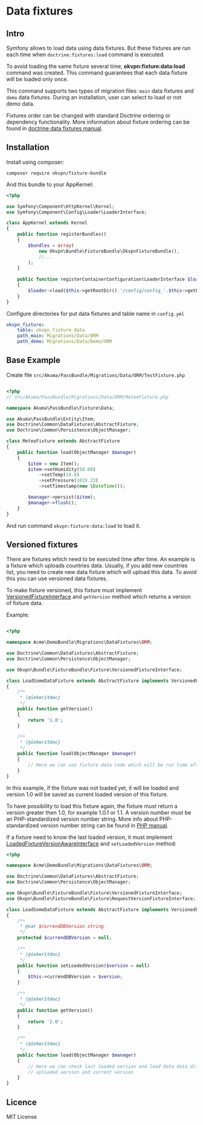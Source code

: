 # Data fixtures

Intro
-----
Symfony allows to load data using data fixtures. But these fixtures are run each time when `doctrine:fixtures:load` command is executed.

To avoid loading the same fixture several time, **okvpn:fixture:data:load** command was created. This command guarantees that each data fixture will be loaded only once.

This command supports two types of migration files: `main` data fixtures and `demo` data fixtures. During an installation, user can select to load or not demo data.

Fixtures order can be changed with standard Doctrine ordering or dependency functionality. More information about fixture ordering can be found in [doctrine data fixtures manual][1].

Installation
------------
Install using composer:

```
composer require okvpn/fixture-bundle
```

And this bundle to your AppKernel:
```php
<?php

use Symfony\Component\HttpKernel\Kernel;
use Symfony\Component\Config\Loader\LoaderInterface;

class AppKernel extends Kernel
{
    public function registerBundles()
    {
        $bundles = array(
            new Okvpn\Bundle\FixtureBundle\OkvpnFixtureBundle(),
            //...
        );
    }
    
    public function registerContainerConfiguration(LoaderInterface $loader)
    {
        $loader->load($this->getRootDir().'/config/config_'.$this->getEnvironment().'.yml');
    }
}
```

Configure directories for put data fixtures and table name in `config.yml`
```yml
okvpn_fixture:
    table: okvpn_fixture_data
    path_main: Migrations/Data/ORM
    path_demo: Migrations/Data/Demo/ORM
```

Base Example  
------- 

Create file `src/Akuma/PassBundle/Migrations/Data/ORM/TestFixture.php`
```php

<?php 
// src/Akuma/PassBundle/Migrations/Data/ORM/MeteoFixture.php

namespace Akuma\PassBundle\Fixture\Data;

use Akuma\PassBundle\Entity\Item;
use Doctrine\Common\DataFixtures\AbstractFixture;
use Doctrine\Common\Persistence\ObjectManager;

class MeteoFixture extends AbstractFixture 
{
    public function load(ObjectManager $manager)
    {
        $item = new Item();
        $item->setHumidity(58.00)
            ->setTemp(10.8)
            ->setPressure(1019.23)
            ->setTimestamp(new \DateTime());

        $manager->persist($item);
        $manager->flush();
    }
}

```

And run command `okvpn:fixture:data:load` to load it.

Versioned fixtures
------------------

There are fixtures which need to be executed time after time. An example is a fixture which uploads countries data. Usually, if you add new countries list, you need to create new data fixture which will upload this data. To avoid this you can use versioned data fixtures.

To make fixture versioned, this fixture must implement [VersionedFixtureInterface](./Fixture/VersionedFixtureInterface.php) and `getVersion` method which returns a version of fixture data.

Example:

``` php

<?php

namespace Acme\DemoBundle\Migrations\DataFixtures\ORM;

use Doctrine\Common\DataFixtures\AbstractFixture;
use Doctrine\Common\Persistence\ObjectManager;

use Okvpn\Bundle\FixtureBundle\Fixture\VersionedFixtureInterface;

class LoadSomeDataFixture extends AbstractFixture implements VersionedFixtureInterface
{
    /**
     * {@inheritdoc}
     */
    public function getVersion()
    {
        return '1.0';
    }

    /**
     * {@inheritdoc}
     */
    public function load(ObjectManager $manager)
    {
        // Here we can use fixture data code which will be run time after time
    }
}
```

In this example, if the fixture was not loaded yet, it will be loaded and version 1.0 will be saved as current loaded version of this fixture.

To have possibility to load this fixture again, the fixture must return a version greater then 1.0, for example 1.0.1 or 1.1. A version number must be an PHP-standardized version number string. More info about PHP-standardized version number string can be found in [PHP manual][1].

If a fixture need to know the last loaded version, it must implement [LoadedFixtureVersionAwareInterface](./Fixture/LoadedFixtureVersionAwareInterface.php) and `setLoadedVersion` method:

``` php
<?php

namespace Acme\DemoBundle\Migrations\DataFixtures\ORM;

use Doctrine\Common\DataFixtures\AbstractFixture;
use Doctrine\Common\Persistence\ObjectManager;

use Okvpn\Bundle\FixtureBundle\Fixture\VersionedFixtureInterface;
use Okvpn\Bundle\FixtureBundle\Fixture\RequestVersionFixtureInterface;

class LoadSomeDataFixture extends AbstractFixture implements VersionedFixtureInterface, LoadedFixtureVersionAwareInterface
{
    /**
     * @var $currendDBVersion string
     */
    protected $currendDBVersion = null;

    /**
     * {@inheritdoc}
     */
    public function setLoadedVersion($version = null)
    {
        $this->currendDBVersion = $version;
    }

    /**
     * {@inheritdoc}
     */
    public function getVersion()
    {
        return '2.0';
    }

    /**
     * {@inheritdoc}
     */
    public function load(ObjectManager $manager)
    {
        // Here we can check last loaded version and load data data difference between last
        // uploaded version and current version
    }
}
```
[1]: https://github.com/doctrine/data-fixtures#fixture-ordering

## Licence

MIT License

